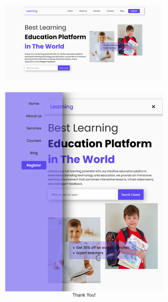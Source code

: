 <div align="center">
  <img src="education-preview.png" alt="Thumbnail">
  <br>
  <br>
  <br>
  <img src="education-preview2.png" alt="Thumbnail">
    Thank You!
</div>

